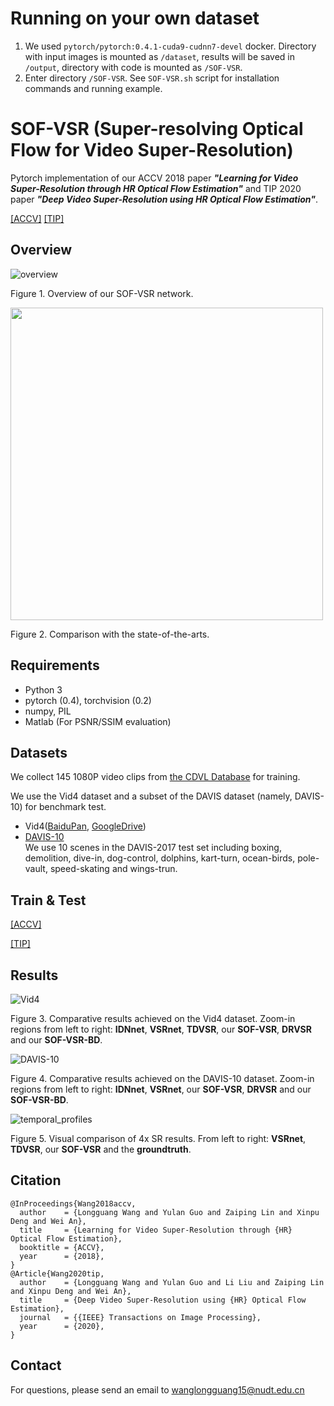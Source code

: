 # Running on your own dataset
1) We used `pytorch/pytorch:0.4.1-cuda9-cudnn7-devel` docker. Directory with input images is mounted as `/dataset`, results will be saved in `/output`, directory with code is mounted as `/SOF-VSR`.
2) Enter directory `/SOF-VSR`. See `SOF-VSR.sh` script for installation commands and running example.

# SOF-VSR (Super-resolving Optical Flow for Video Super-Resolution)
Pytorch implementation of our ACCV 2018 paper ***"Learning for Video Super-Resolution through HR Optical Flow Estimation"*** and TIP 2020 paper ***"Deep Video Super-Resolution using HR Optical Flow Estimation"***.


[[ACCV]](http://arxiv.org/abs/1809.08573) [[TIP]](http://arxiv.org/abs/2001.02129)


## Overview
![overview](./Figs/overview.png)

Figure 1. Overview of our SOF-VSR network.

<img width="500" src="https://github.com/LongguangWang/SOF-VSR/blob/master/Figs/temporal_profiles.png"/></div>

Figure 2. Comparison with the state-of-the-arts.

## Requirements
- Python 3
- pytorch (0.4), torchvision (0.2)
- numpy, PIL
- Matlab (For PSNR/SSIM evaluation)

## Datasets
We collect 145 1080P video clips from [the CDVL Database](http://www.cdvl.org) for training.

We use the Vid4 dataset and a subset of the DAVIS dataset (namely, DAVIS-10) for benchmark test.
- Vid4([BaiduPan](https://pan.baidu.com/s/1q947P3mvPaOjTZ5f1kXoTg), [GoogleDrive](https://drive.google.com/file/d/1ayb41qjur19Qq04kQewMHE5U2t-Sbwdw/view?usp=sharing))
- [DAVIS-10](https://davischallenge.org/)  
We use 10 scenes in the DAVIS-2017 test set including boxing, demolition, dive-in, dog-control, dolphins, kart-turn, ocean-birds, pole-vault, speed-skating and wings-trun.

## Train & Test
[[ACCV]](./ACCV/README.md)

[[TIP]](./TIP/README.md)

## Results
![Vid4](./Figs/results_Vid4.png)

Figure 3. Comparative results achieved on the Vid4 dataset. Zoom-in regions from left to right: **IDNnet**, **VSRnet**, **TDVSR**, our **SOF-VSR**, **DRVSR** and our **SOF-VSR-BD**. 

![DAVIS-10](./Figs/results_DAVIS.png)

Figure 4. Comparative results achieved on the DAVIS-10 dataset. Zoom-in regions from left to right: **IDNnet**, **VSRnet**, our **SOF-VSR**, **DRVSR** and our **SOF-VSR-BD**. 

![temporal_profiles](./Figs/temporal_profiles.gif)

Figure 5. Visual comparison of 4x SR results. From left to right: **VSRnet**, **TDVSR**, our **SOF-VSR** and the **groundtruth**.

## Citation
```
@InProceedings{Wang2018accv,
  author    = {Longguang Wang and Yulan Guo and Zaiping Lin and Xinpu Deng and Wei An},
  title     = {Learning for Video Super-Resolution through {HR} Optical Flow Estimation},
  booktitle = {ACCV},
  year      = {2018},
}
@Article{Wang2020tip,
  author    = {Longguang Wang and Yulan Guo and Li Liu and Zaiping Lin and Xinpu Deng and Wei An},
  title     = {Deep Video Super-Resolution using {HR} Optical Flow Estimation},
  journal   = {{IEEE} Transactions on Image Processing},
  year      = {2020},
}
```
## Contact
For questions, please send an email to wanglongguang15@nudt.edu.cn
